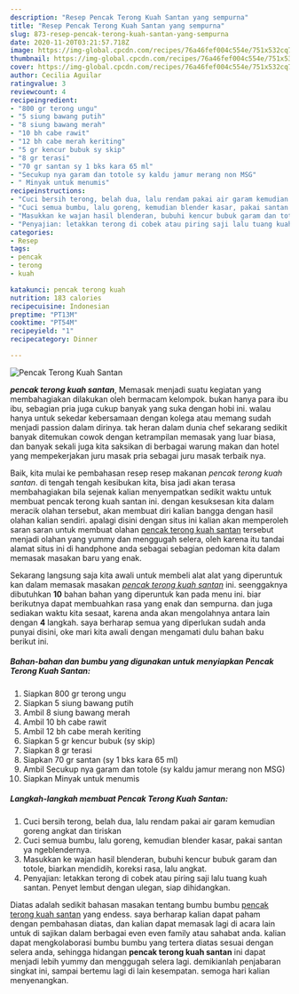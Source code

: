 ```yaml
---
description: "Resep Pencak Terong Kuah Santan yang sempurna"
title: "Resep Pencak Terong Kuah Santan yang sempurna"
slug: 873-resep-pencak-terong-kuah-santan-yang-sempurna
date: 2020-11-20T03:21:57.718Z
image: https://img-global.cpcdn.com/recipes/76a46fef004c554e/751x532cq70/pencak-terong-kuah-santan-foto-resep-utama.jpg
thumbnail: https://img-global.cpcdn.com/recipes/76a46fef004c554e/751x532cq70/pencak-terong-kuah-santan-foto-resep-utama.jpg
cover: https://img-global.cpcdn.com/recipes/76a46fef004c554e/751x532cq70/pencak-terong-kuah-santan-foto-resep-utama.jpg
author: Cecilia Aguilar
ratingvalue: 3
reviewcount: 4
recipeingredient:
- "800 gr terong ungu"
- "5 siung bawang putih"
- "8 siung bawang merah"
- "10 bh cabe rawit"
- "12 bh cabe merah keriting"
- "5 gr kencur bubuk sy skip"
- "8 gr terasi"
- "70 gr santan sy 1 bks kara 65 ml"
- "Secukup nya garam dan totole sy kaldu jamur merang non MSG"
- " Minyak untuk menumis"
recipeinstructions:
- "Cuci bersih terong, belah dua, lalu rendam pakai air garam kemudian goreng angkat dan tiriskan"
- "Cuci semua bumbu, lalu goreng, kemudian blender kasar, pakai santan ya ngeblendernya."
- "Masukkan ke wajan hasil blenderan, bubuhi kencur bubuk garam dan totole, biarkan mendidih, koreksi rasa, lalu angkat."
- "Penyajian: letakkan terong di cobek atau piring saji lalu tuang kuah santan. Penyet lembut dengan ulegan, siap dihidangkan."
categories:
- Resep
tags:
- pencak
- terong
- kuah

katakunci: pencak terong kuah 
nutrition: 183 calories
recipecuisine: Indonesian
preptime: "PT13M"
cooktime: "PT54M"
recipeyield: "1"
recipecategory: Dinner

---
```



![Pencak Terong Kuah Santan](https://img-global.cpcdn.com/recipes/76a46fef004c554e/751x532cq70/pencak-terong-kuah-santan-foto-resep-utama.jpg)

<b><i>pencak terong kuah santan</i></b>, Memasak menjadi suatu kegiatan yang membahagiakan dilakukan oleh bermacam kelompok. bukan hanya para ibu ibu, sebagian pria juga cukup banyak yang suka dengan hobi ini. walau hanya untuk sekedar kebersamaan dengan kolega atau memang sudah menjadi passion dalam dirinya. tak heran dalam dunia chef sekarang sedikit banyak ditemukan cowok dengan ketrampilan memasak yang luar biasa, dan banyak sekali juga kita saksikan di berbagai warung makan dan hotel yang mempekerjakan juru masak pria sebagai juru masak terbaik nya.

Baik, kita mulai ke pembahasan resep resep makanan <i>pencak terong kuah santan</i>. di tengah tengah kesibukan kita, bisa jadi akan terasa membahagiakan bila sejenak kalian menyempatkan sedikit waktu untuk membuat pencak terong kuah santan ini. dengan kesuksesan kita dalam meracik olahan tersebut, akan membuat diri kalian bangga dengan hasil olahan kalian sendiri. apalagi disini dengan situs ini kalian akan memperoleh saran saran untuk membuat olahan <u>pencak terong kuah santan</u> tersebut menjadi olahan yang yummy dan menggugah selera, oleh karena itu tandai alamat situs ini di handphone anda sebagai sebagian pedoman kita dalam memasak masakan baru yang enak.




Sekarang langsung saja kita awali untuk membeli alat alat yang diperuntuk kan dalam memasak masakan <u><i>pencak terong kuah santan</i></u> ini. seenggaknya dibutuhkan <b>10</b> bahan bahan yang diperuntuk kan pada menu ini. biar berikutnya dapat membuahkan rasa yang enak dan sempurna. dan juga sediakan waktu kita sesaat, karena anda akan mengolahnya antara lain dengan <b>4</b> langkah. saya berharap semua yang diperlukan sudah anda punyai disini, oke mari kita awali dengan mengamati dulu bahan baku berikut ini.

<!--inarticleads1-->

##### Bahan-bahan dan bumbu yang digunakan untuk menyiapkan Pencak Terong Kuah Santan:

1. Siapkan 800 gr terong ungu
1. Siapkan 5 siung bawang putih
1. Ambil 8 siung bawang merah
1. Ambil 10 bh cabe rawit
1. Ambil 12 bh cabe merah keriting
1. Siapkan 5 gr kencur bubuk (sy skip)
1. Siapkan 8 gr terasi
1. Siapkan 70 gr santan (sy 1 bks kara 65 ml)
1. Ambil Secukup nya garam dan totole (sy kaldu jamur merang non MSG)
1. Siapkan  Minyak untuk menumis




<!--inarticleads2-->

##### Langkah-langkah membuat Pencak Terong Kuah Santan:

1. Cuci bersih terong, belah dua, lalu rendam pakai air garam kemudian goreng angkat dan tiriskan
1. Cuci semua bumbu, lalu goreng, kemudian blender kasar, pakai santan ya ngeblendernya.
1. Masukkan ke wajan hasil blenderan, bubuhi kencur bubuk garam dan totole, biarkan mendidih, koreksi rasa, lalu angkat.
1. Penyajian: letakkan terong di cobek atau piring saji lalu tuang kuah santan. Penyet lembut dengan ulegan, siap dihidangkan.




Diatas adalah sedikit bahasan masakan tentang bumbu bumbu <u>pencak terong kuah santan</u> yang endess. saya berharap kalian dapat paham dengan pembahasan diatas, dan kalian dapat memasak lagi di acara lain untuk di sajikan dalam berbagai even even family atau sahabat anda. kalian dapat mengkolaborasi bumbu bumbu yang tertera diatas sesuai dengan selera anda, sehingga hidangan <b>pencak terong kuah santan</b> ini dapat menjadi lebih yummy dan menggugah selera lagi. demikianlah penjabaran singkat ini, sampai bertemu lagi di lain kesempatan. semoga hari kalian menyenangkan.

